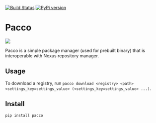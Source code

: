 [![Build Status](https://travis-ci.org/kwinata/pacco.svg?branch=master)](https://travis-ci.org/kwinata/pacco)
[![PyPi version](https://pypip.in/v/pacco/badge.png)](https://pypi.org/project/pacco/)

# Pacco
![](docs/source/_images/pacco.png)

Pacco is a simple package manager (used for prebuilt binary) that is interoperable with Nexus repository manager.

## Usage

To download a registry, run `pacco download <registry> <path> <settings_key=settings_value> (<settings_key=settings_value> ...)`.

## Install
```
pip install pacco
```
